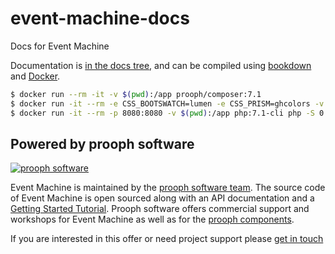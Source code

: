 # event-machine-docs
Docs for Event Machine

Documentation is [in the docs tree](docs/), and can be compiled using [bookdown](http://bookdown.io) and [Docker](https://www.docker.com/).

```bash
$ docker run --rm -it -v $(pwd):/app prooph/composer:7.1
$ docker run -it --rm -e CSS_BOOTSWATCH=lumen -e CSS_PRISM=ghcolors -v $(pwd):/app sandrokeil/bookdown:develop docs/bookdown.json
$ docker run -it --rm -p 8080:8080 -v $(pwd):/app php:7.1-cli php -S 0.0.0.0:8080 -t /app/docs/html
```

## Powered by prooph software

[![prooph software](https://github.com/codeliner/php-ddd-cargo-sample/blob/master/docs/assets/prooph-software-logo.png)](http://prooph.de)

Event Machine is maintained by the [prooph software team](http://prooph-software.de/). The source code of Event Machine
is open sourced along with an API documentation and a [Getting Started Tutorial](#). Prooph software offers commercial support and workshops
for Event Machine as well as for the [prooph components](http://getprooph.org/).

If you are interested in this offer or need project support please [get in touch](http://getprooph.org/#get-in-touch)
